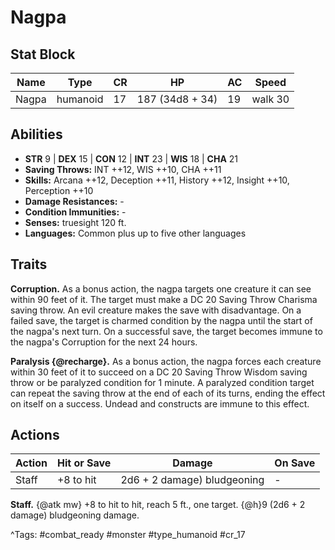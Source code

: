 # Nagpa

## Stat Block

| Name | Type | CR | HP | AC | Speed |
|------|------|----|----|----|-------|
| Nagpa | humanoid | 17 | 187 (34d8 + 34) | 19 | walk 30 |

## Abilities

- **STR** 9 | **DEX** 15 | **CON** 12 | **INT** 23 | **WIS** 18 | **CHA** 21
- **Saving Throws:** INT ++12, WIS ++10, CHA ++11  
- **Skills:** Arcana ++12, Deception ++11, History ++12, Insight ++10, Perception ++10  
- **Damage Resistances:** -  
- **Condition Immunities:** -  
- **Senses:** truesight 120 ft.  
- **Languages:** Common plus up to five other languages

## Traits

**Corruption.** As a bonus action, the nagpa targets one creature it can see within 90 feet of it. The target must make a DC 20 Saving Throw Charisma saving throw. An evil creature makes the save with disadvantage. On a failed save, the target is charmed condition by the nagpa until the start of the nagpa's next turn. On a successful save, the target becomes immune to the nagpa's Corruption for the next 24 hours.

**Paralysis {@recharge}.** As a bonus action, the nagpa forces each creature within 30 feet of it to succeed on a DC 20 Saving Throw Wisdom saving throw or be paralyzed condition for 1 minute. A paralyzed condition target can repeat the saving throw at the end of each of its turns, ending the effect on itself on a success. Undead and constructs are immune to this effect.


## Actions

| Action | Hit or Save | Damage | On Save |
|--------|--------------|--------|----------|
| Staff | +8 to hit | 2d6 + 2 damage) bludgeoning | - |

**Staff.** {@atk mw} +8 to hit to hit, reach 5 ft., one target. {@h}9 (2d6 + 2 damage) bludgeoning damage.


^Tags: #combat_ready #monster #type_humanoid #cr_17